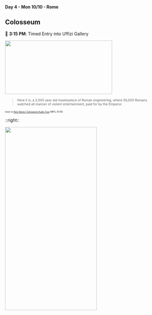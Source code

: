 #### Day 4 - Mon 10/10 - Rome
## **Colosseum**

🏰 **3:15 PM**: Timed Entry into Uffizi Gallery<br>

<img src="/rome-colosseum.jpg" height="175" width="350" style="margin:auto"/>
<br>

> <span style="font-size:75%">Here it is, a 2,000 year old masterpiece of Roman engineering, where 50,000 Romans watched all manner of violent entertainment, paid for by the Emperor.</span> 

<span style="font-size:50%">listen to [Rick Steves' Colosseum Audio Tour](https://podcasts.ricksteves.com/walkingtours/Colosseum.mp3) (MP3, 41:05)</span>

::right::

<img src="/rome-colosseum-map.png" height="600" width="300" style="margin:auto"/>


